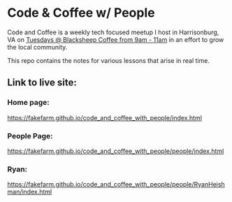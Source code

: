 # Code & Coffee w/ People

Code and Coffee is a weekly tech focused meetup I host in Harrisonburg, VA
on [Tuesdays @ Blacksheep Coffee from 9am - 11am](http://www.blacksheepcoffeehburg.com/) in an effort to grow the local community.

This repo contains the notes for various lessons that arise in real time.

## Link to live site:

### Home page:
https://fakefarm.github.io/code_and_coffee_with_people/index.html

### People Page:
https://fakefarm.github.io/code_and_coffee_with_people/people/index.html

### Ryan:
https://fakefarm.github.io/code_and_coffee_with_people/people/RyanHeishman/index.html
